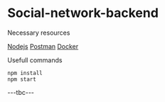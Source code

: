 # Social-network-backend


Necessary resources

[Nodejs](https://nodejs.org/en/download)
[Postman](https://www.postman.com/downloads/)
[Docker](https://www.docker.com/products/docker-desktop)


Usefull commands
```
npm install
npm start
```

---tbc---
